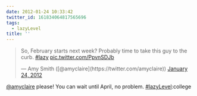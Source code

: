 ```yaml
---
date: 2012-01-24 10:33:42
twitter_id: 161834064817565696
tags:
  - lazyLevel
title: ''
---
```


<blockquote class="twitter-tweet"><p lang="en" dir="ltr">So, February starts next week? Probably time to take this guy to the curb. <a href="https://twitter.com/hashtag/lazy?src=hash&amp;ref_src=twsrc%5Etfw">#lazy</a> <a href="http://t.co/PpvnSDJb">pic.twitter.com/PpvnSDJb</a></p>&mdash; Amy Smith ([@amyclaire](https://twitter.com/amyclaire)) <a href="https://twitter.com/amyclaire/status/161833481784135680?ref_src=twsrc%5Etfw">January 24, 2012</a></blockquote>
<script async src="https://platform.twitter.com/widgets.js" charset="utf-8"></script>

[@amyclaire](https://twitter.com/amyclaire) please! You can wait until April, no problem. [#lazyLevel](https://twitter.com/hashtag/lazyLevel):college
